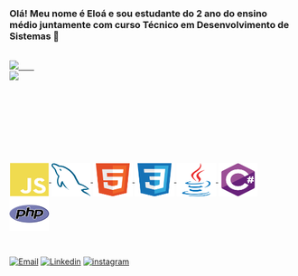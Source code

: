 ### Olá! Meu nome é Eloá e sou estudante do 2 ano do ensino médio juntamente com curso Técnico em Desenvolvimento de Sistemas  👋
<br>
<div> 
<a href="https://github.com/EloaVasconcelos">
   
<img align="right='15em" height="210em" src="https://github-readme-stats.vercel.app/api/top-langs/?username=EloaVasconcelos&layout=compact&theme=midnight-purple"/>
&nbsp&nbsp&nbsp&nbsp&nbsp&nbsp
<br>
<img height="210em" src="https://github-readme-stats.vercel.app/api?username=EloaVasconcelos&show_icons=true&theme=midnight-purple"/> 

<br><br>



<br><br>
##


<div style="display: inline_block"><br>
   <img align="center" alt="Javascript" height="60" width="70" src="https://raw.githubusercontent.com/devicons/devicon/master/icons/javascript/javascript-plain.svg">
  <img align="center" alt="MySQL" height="60" width="70" src="https://raw.githubusercontent.com/devicons/devicon/master/icons/mysql/mysql-plain.svg">
  <img align="center" alt="HTML" height="60" width="70" src="https://raw.githubusercontent.com/devicons/devicon/master/icons/html5/html5-original.svg">
  <img align="center" alt="CSS" height="60" width="70" src="https://raw.githubusercontent.com/devicons/devicon/master/icons/css3/css3-original.svg">
  <img align="center" alt="JAVA" height="60" width="70" src="https://raw.githubusercontent.com/devicons/devicon/master/icons/java/java-original.svg">
  <img align="center" alt="C#" height="60" width="70" src="https://raw.githubusercontent.com/devicons/devicon/master/icons/csharp/csharp-original.svg">
  <img align="center" alt="PHP" height="60" width="70" src="https://raw.githubusercontent.com/devicons/devicon/master/icons/php/php-original.svg">
  <br><br>
</div>

  ##

[![Email](https://img.shields.io/badge/Gmail-D14836?style=for-the-badge&logo=gmail&logoColor=white)](https://eloavasconcelos.09.vm@gmail.com)
[![Linkedin](https://img.shields.io/badge/LinkedIn-0077B5?style=for-the-badge&logo=linkedin&logoColor=white)](https://linkedin.com/in/eloá-vasconcelos-3718a826a)
[![instagram](https://img.shields.io/badge/Instagram-E4405F?style=for-the-badge&logo=instagram&logoColor=white)](https://instagram.com/eloaa.v)


